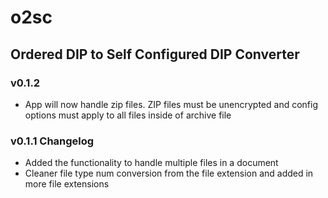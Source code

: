 o2sc
====

## Ordered DIP to Self Configured DIP Converter

### v0.1.2
- App will now handle zip files. ZIP files must be unencrypted and config options must apply to all files inside of archive file

### v0.1.1 Changelog
- Added the functionality to handle multiple files in a document
- Cleaner file type num conversion from the file extension and added in more file extensions
